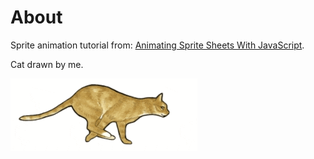 # About

Sprite animation tutorial from: [Animating Sprite Sheets With JavaScript](https://dev.to/martyhimmel/animating-sprite-sheets-with-javascript-ag3).

Cat drawn by me.

![gif example](https://github.com/debccheng/Experimental_React/blob/main/running_cat/src/assets/example.gif?raw=true)
